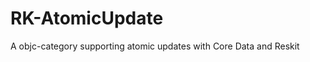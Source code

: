 RK-AtomicUpdate
===============

A objc-category supporting atomic updates with Core Data and Reskit
